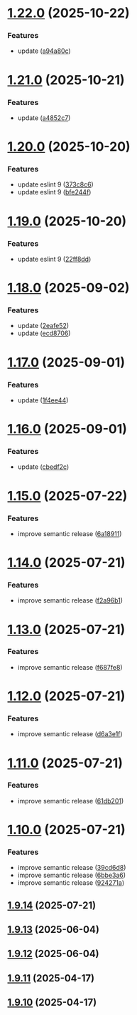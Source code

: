 # [1.22.0](https://github.com/msobiecki/boilerplate-express-server/compare/v1.21.0...v1.22.0) (2025-10-22)


### Features

* update ([a94a80c](https://github.com/msobiecki/boilerplate-express-server/commit/a94a80c4ce038cb2a96e0f88399506f3ebf302c6))

# [1.21.0](https://github.com/msobiecki/boilerplate-express-server/compare/v1.20.0...v1.21.0) (2025-10-21)


### Features

* update ([a4852c7](https://github.com/msobiecki/boilerplate-express-server/commit/a4852c7d751c62affe46b7f6860587e1bd60597a))

# [1.20.0](https://github.com/msobiecki/boilerplate-express-server/compare/v1.19.0...v1.20.0) (2025-10-20)


### Features

* update eslint 9 ([373c8c6](https://github.com/msobiecki/boilerplate-express-server/commit/373c8c68c4299a1e86b301e4190403f6c6ef0cea))
* update eslint 9 ([bfe244f](https://github.com/msobiecki/boilerplate-express-server/commit/bfe244f48e61efd2206b8d3c4e9d67d17214be5a))

# [1.19.0](https://github.com/msobiecki/boilerplate-express-server/compare/v1.18.0...v1.19.0) (2025-10-20)


### Features

* update eslint 9 ([22ff8dd](https://github.com/msobiecki/boilerplate-express-server/commit/22ff8dd033e5e3b57c70a101a75af3faf190512e))

# [1.18.0](https://github.com/msobiecki/boilerplate-express-server/compare/v1.17.0...v1.18.0) (2025-09-02)


### Features

* update ([2eafe52](https://github.com/msobiecki/boilerplate-express-server/commit/2eafe525beabb994536c23320df5aa91bc639967))
* update ([ecd8706](https://github.com/msobiecki/boilerplate-express-server/commit/ecd87065f80b3340ac6ec3c75562ec5e48fb1599))

# [1.17.0](https://github.com/msobiecki/boilerplate-express-server/compare/v1.16.0...v1.17.0) (2025-09-01)


### Features

* update ([1f4ee44](https://github.com/msobiecki/boilerplate-express-server/commit/1f4ee4437bc39cd5a274afa1b3b31d4c4366de10))

# [1.16.0](https://github.com/msobiecki/boilerplate-express-server/compare/v1.15.0...v1.16.0) (2025-09-01)


### Features

* update ([cbedf2c](https://github.com/msobiecki/boilerplate-express-server/commit/cbedf2c4008381b97f45b0c695fcfe77cc7190f2))

# [1.15.0](https://github.com/msobiecki/boilerplate-express-server/compare/v1.14.0...v1.15.0) (2025-07-22)


### Features

* improve semantic release ([6a18911](https://github.com/msobiecki/boilerplate-express-server/commit/6a189113d449661cbe1510edfaf0fe7143215fda))

# [1.14.0](https://github.com/msobiecki/boilerplate-express-server/compare/v1.13.0...v1.14.0) (2025-07-21)


### Features

* improve semantic release ([f2a96b1](https://github.com/msobiecki/boilerplate-express-server/commit/f2a96b1defcc1e4b4ee27954263d328da423f354))

# [1.13.0](https://github.com/msobiecki/boilerplate-express-server/compare/v1.12.0...v1.13.0) (2025-07-21)


### Features

* improve semantic release ([f687fe8](https://github.com/msobiecki/boilerplate-express-server/commit/f687fe8a98fdc39915e5d9640e26fe69d2ca796a))

# [1.12.0](https://github.com/msobiecki/boilerplate-express-server/compare/v1.11.0...v1.12.0) (2025-07-21)


### Features

* improve semantic release ([d6a3e1f](https://github.com/msobiecki/boilerplate-express-server/commit/d6a3e1f43b3b5aecd096e48e9ac75fbf23c94ead))

# [1.11.0](https://github.com/msobiecki/boilerplate-express-server/compare/v1.10.0...v1.11.0) (2025-07-21)


### Features

* improve semantic release ([61db201](https://github.com/msobiecki/boilerplate-express-server/commit/61db201d7cbe66836b3f34e9ccebfd51d046a65a))

# [1.10.0](https://github.com/msobiecki/boilerplate-express-server/compare/v1.9.14...v1.10.0) (2025-07-21)


### Features

* improve semantic release ([39cd6d8](https://github.com/msobiecki/boilerplate-express-server/commit/39cd6d8f719e2dd7ad9e4f4041d79c64a667558d))
* improve semantic release ([6bbe3a6](https://github.com/msobiecki/boilerplate-express-server/commit/6bbe3a6ccf62f3f8708bfcb461f320ee5d698a60))
* improve semantic release ([924271a](https://github.com/msobiecki/boilerplate-express-server/commit/924271a0aaab445215b2e7ff1f5952acd96b79c2))

## [1.9.14](https://github.com/msobiecki/boilerplate-express-server/compare/v1.9.13...v1.9.14) (2025-07-21)



## [1.9.13](https://github.com/msobiecki/boilerplate-express-server/compare/v1.9.12...v1.9.13) (2025-06-04)



## [1.9.12](https://github.com/msobiecki/boilerplate-express-server/compare/v1.9.11...v1.9.12) (2025-06-04)



## [1.9.11](https://github.com/msobiecki/boilerplate-express-server/compare/v1.9.10...v1.9.11) (2025-04-17)



## [1.9.10](https://github.com/msobiecki/boilerplate-express-server/compare/v1.9.9...v1.9.10) (2025-04-17)
